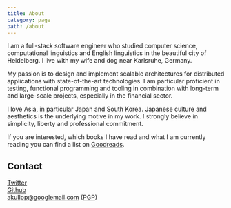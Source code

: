 ```yaml
---
title: About
category: page
path: /about
---
```


I am a full-stack software engineer who studied computer science, computational linguistics and English linguistics in the beautiful city of Heidelberg. I live with my wife and dog near Karlsruhe, Germany.

My passion is to design and implement scalable architectures for distributed applications with state-of-the-art technologies. I am particular proficient in testing, functional programming and tooling in combination with long-term and large-scale projects, especially in the financial sector.

I love Asia, in particular Japan and South Korea. Japanese culture and aesthetics is the underlying motive in my work. I strongly believe in simplicity, liberty and professional commitment.

If you are interested, which books I have read and what I am currently reading you can find a list on [Goodreads](https://www.goodreads.com/user/show/8547037-andreas).

## Contact

<a href="https://twitter.com/akullpp" target="_blank">Twitter</a><br/>
<a href="https://github.com/akullpp" target="_blank">Github</a><br/>
<a href="mailto:akullpp@googlemail.com">akullpp@googlemail.com</a> (<a href="https://pgp.mit.edu/pks/lookup?op=vindex&fingerprint=on&search=0x85110909A062673F" target="_blank">PGP</a>)
